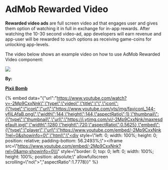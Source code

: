 # AdMob Rewarded Video

**Rewarded video ads** are full screen video ad that engages user and gives them option of watching it in full in exchange for in-app rewards. After watching the 10-30 second video-ad, app developers will earn revenue and app-user will be rewarded to such options as receiving game-coins for unlocking app-levels.

The video below shows an example video on how to use AdMob Rewarded Video component:

![](https://i1.wp.com/AppyBuilder.com/img/pixiibomb3.png)

**By:** 

[**Pixii Bomb**](http://community.appybuilder.com/t/admob-component-monetize-your-app-using-an-admob-banner-make-money/1313)

{% embed data="{\"url\":\"https://www.youtube.com/watch?v=-2Mp9CxxNnk\",\"type\":\"video\",\"title\":\"\",\"icon\":{\"type\":\"icon\",\"url\":\"https://www.youtube.com/yts/img/favicon\_144-vfliLAfaB.png\",\"width\":144,\"height\":144,\"aspectRatio\":1},\"thumbnail\":{\"type\":\"thumbnail\",\"url\":\"https://i.ytimg.com/vi/-2Mp9CxxNnk/maxresdefault.jpg\",\"width\":1280,\"height\":720,\"aspectRatio\":0.5625},\"embed\":{\"type\":\"player\",\"url\":\"https://www.youtube.com/embed/-2Mp9CxxNnk?rel=0&showinfo=0\",\"html\":\"<div style=\\\"left: 0; width: 100%; height: 0; position: relative; padding-bottom: 56.2493%;\\\"><iframe src=\\\"https://www.youtube.com/embed/-2Mp9CxxNnk?rel=0&amp;showinfo=0\\\" style=\\\"border: 0; top: 0; left: 0; width: 100%; height: 100%; position: absolute;\\\" allowfullscreen scrolling=\\\"no\\\"></iframe></div>\",\"aspectRatio\":1.7778}}" %}

